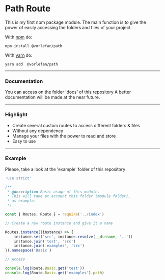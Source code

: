# Path Route

This is my first npm package module. The main function is to give the power of easily accessing the folders and files of your project.

With [npm](https://npmjs.org) do:

```
npm install @vorlefan/path
```

With [yarn](https://yarnpkg.com/en/) do:

```
yarn add  @vorlefan/path
```

<hr>

### Documentation

You can access on the folder 'docs' of this repository
A better documentation will be made at the near future.

<hr>

### Highlight

-   Create several custom routes to access different folders & files
-   Without any dependency
-   Manage your files with the power to read and store
-   Easy to use

<hr>

### Example

Please, take a look at the 'example' folder of this repository

```js
'use strict'

/**
 * @description Basic usage of this module.
 * This will take at account this folder (module folder),
 * as example.
 */

const { Routes, Route } = require('../index')

// Create a new route instance and give it a name

Routes.instance((instance) => {
    instance.set('src', instance.resolve(__dirname, '..'))
    instance.join('test', 'src')
    instance.join('examples', 'src')
}).namespace('Basic')

// Access

console.log(Route.Basic.get('test'))
console.log(Route.Basic.get('examples').path)
```
